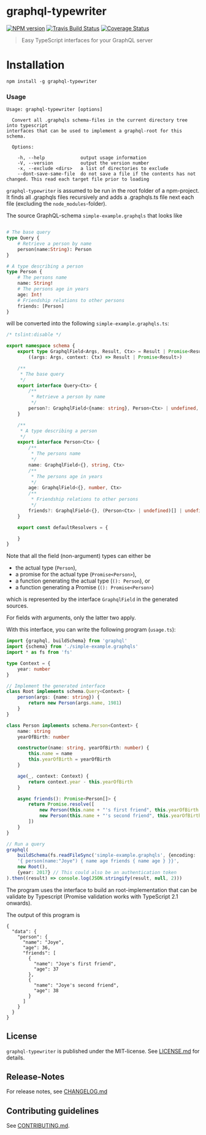 # graphql-typewriter 

[![NPM version](https://badge.fury.io/js/graphql-typewriter.svg)](http://badge.fury.io/js/graphql-typewriter)
[![Travis Build Status](https://travis-ci.org/nknapp/graphql-typewriter.svg?branch=master)](https://travis-ci.org/nknapp/graphql-typewriter)
[![Coverage Status](https://img.shields.io/coveralls/nknapp/graphql-typewriter.svg)](https://coveralls.io/r/nknapp/graphql-typewriter)


> Easy TypeScript interfaces for your GraphQL server


# Installation

```
npm install -g graphql-typewriter
```

### Usage

```
Usage: graphql-typewriter [options]

  Convert all .graphqls schema-files in the current directory tree into typescript
interfaces that can be used to implement a graphql-root for this schema.

  Options:

    -h, --help             output usage information
    -V, --version          output the version number
    -x, --exclude <dirs>   a list of directories to exclude
    --dont-save-same-file  do not save a file if the contents has not changed. This read each target file prior to loading
```

`graphql-typewriter` is assumed to be run in the root folder of a npm-project.
It finds all .graphqls files recursively and adds a .graphqls.ts file next each file
(excluding the `node_modules`-folder).

The source GraphQL-schema `simple-example.graphqls` that looks like

```graphql

# The base query
type Query {
    # Retrieve a person by name
    person(name:String): Person
}

# A type describing a person
type Person {
    # The persons name
    name: String!
    # The persons age in years
    age: Int!
    # Friendship relations to other persons
    friends: [Person]
}

```


will be converted into the following `simple-example.graphqls.ts`:

```ts
/* tslint:disable */

export namespace schema {
    export type GraphqlField<Args, Result, Ctx> = Result | Promise<Result> |
        ((args: Args, context: Ctx) => Result | Promise<Result>)

    /**
     * The base query
     */
    export interface Query<Ctx> {
        /**
         * Retrieve a person by name
         */
        person?: GraphqlField<{name: string}, Person<Ctx> | undefined, Ctx>
    }

    /**
     * A type describing a person
     */
    export interface Person<Ctx> {
        /**
         * The persons name
         */
        name: GraphqlField<{}, string, Ctx>
        /**
         * The persons age in years
         */
        age: GraphqlField<{}, number, Ctx>
        /**
         * Friendship relations to other persons
         */
        friends?: GraphqlField<{}, (Person<Ctx> | undefined)[] | undefined, Ctx>
    }

    export const defaultResolvers = {

    }
}
```


Note that all the field (non-argument) types can either be

* the actual type (`Person`),
* a promise for the actual type (`Promise<Person>`),
* a function generating the actual type (`(): Person`), or
* a function generating a Promise (`(): Promise<Person>`)  

which is represented by the interface `GraphqlField` in the generated sources.

For fields with arguments, only the latter two apply.

With this interface, you can write the following program (`usage.ts`):

```ts
import {graphql, buildSchema} from 'graphql'
import {schema} from './simple-example.graphqls'
import * as fs from 'fs'

type Context = {
    year: number
}

// Implement the generated interface
class Root implements schema.Query<Context> {
    person(args: {name: string}) {
        return new Person(args.name, 1981)
    }
}

class Person implements schema.Person<Context> {
    name: string
    yearOfBirth: number

    constructor(name: string, yearOfBirth: number) {
        this.name = name
        this.yearOfBirth = yearOfBirth
    }

    age(_, context: Context) {
        return context.year - this.yearOfBirth
    }

    async friends(): Promise<Person[]> {
        return Promise.resolve([
            new Person(this.name + "'s first friend", this.yearOfBirth - 1),
            new Person(this.name + "'s second friend", this.yearOfBirth - 2)
        ])
    }
}

// Run a query
graphql(
    buildSchema(fs.readFileSync('simple-example.graphqls', {encoding: 'utf-8'})),
    '{ person(name:"Joye") { name age friends { name age } }}',
    new Root(),
    {year: 2017} // This could also be an authentication token
).then((result) => console.log(JSON.stringify(result, null, 2)))

```


The program uses the interface to build an root-implementation that can be validate 
by Typescript (Promise validation works with TypeScript 2.1 onwards).

The output of this program is 

```
{
  "data": {
    "person": {
      "name": "Joye",
      "age": 36,
      "friends": [
        {
          "name": "Joye's first friend",
          "age": 37
        },
        {
          "name": "Joye's second friend",
          "age": 38
        }
      ]
    }
  }
}
```



## License

`graphql-typewriter` is published under the MIT-license. 
See [LICENSE.md](LICENSE.md) for details.

## Release-Notes
 
For release notes, see [CHANGELOG.md](CHANGELOG.md)
 
## Contributing guidelines

See [CONTRIBUTING.md](CONTRIBUTING.md).